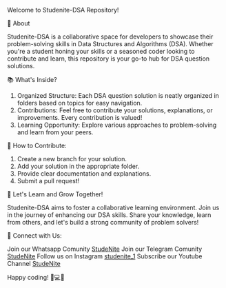 Welcome to Studenite-DSA Repository!

🚀 About

Studenite-DSA is a collaborative space for developers to showcase their problem-solving skills in Data Structures and Algorithms (DSA). Whether you're a student honing your skills or a seasoned coder looking to contribute and learn, this repository is your go-to hub for DSA question solutions.

📚 What's Inside?

1. Organized Structure: Each DSA question solution is neatly organized in folders based on topics for easy navigation.
2. Contributions: Feel free to contribute your solutions, explanations, or improvements. Every contribution is valued!
3. Learning Opportunity: Explore various approaches to problem-solving and learn from your peers.

👥 How to Contribute:
1. Create a new branch for your solution.
2. Add your solution in the appropriate folder.
3. Provide clear documentation and explanations.
4. Submit a pull request!

🌟 Let's Learn and Grow Together!

Studenite-DSA aims to foster a collaborative learning environment. Join us in the journey of enhancing our DSA skills. Share your knowledge, learn from others, and let's build a strong community of problem solvers!

🔗 Connect with Us:

Join our Whatsapp Comunity [StudeNite](https://whatsapp.com/channel/0029VaKMRN13QxS701yFfW1n)
Join our Telegram Comunity [StudeNite](https://t.me/studenite)
Follow us on Instagram [studenite_1](https://www.instagram.com/studenite_1?utm_source=ig_web_button_share_sheet&igsh=ZDNlZDc0MzIxNw==)
Subscribe our Youtube Channel [StudeNite](https://www.youtube.com/@StudeNite-eb2qg)

Happy coding! 🚀💻✨
